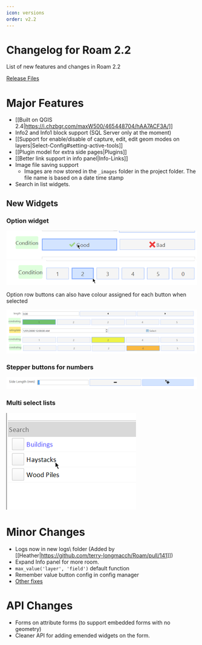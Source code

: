 ```yaml
---
icon: versions
order: v2.2
---
```


# Changelog for Roam 2.2

List of new features and changes in Roam 2.2

[Release Files](https://github.com/terry-longmacch/Roam/releases/tag/v2.2)

# Major Features
* [[Built on QGIS 2.4|https://i.chzbgr.com/maxW500/465448704/hAA7ACF3A/]]
* Info2 and Info1 block support (SQL Server only at the moment)
* [[Support for enable/disable of capture, edit, edit geom modes on layers|Select-Config#setting-active-tools]]
* [[Plugin model for extra side pages|Plugins]]
* [[Better link support in info panel|Info-Links]]
* Image file saving support
  * Images are now stored in the `_images` folder in the project folder. The file name is based on a date time stamp
* Search in list widgets.

## New Widgets

### Option widget

![optionrow](../images/optionrow.png)
![optionrow](../images/optionrow2.png)

Option row buttons can also have colour assigned for each button when selected
 
![optionrow](../images/optionrow3.PNG)

### Stepper buttons for numbers

![stepper](../images/stepper.png)

### Multi select lists

![multilist](../images/multilist.png)

# Minor Changes
* Logs now in new logs\ folder (Added by [[Heather|https://github.com/terry-longmacch/Roam/pull/141]])
* Expand Info panel for more room.
* `max_value('layer', 'field')` default function
* Remember value button config in config manager
* [Other fixes](https://github.com/terry-longmacch/Roam/issues?q=milestone%3A%222.2+-+Plugins+and+Customisation%22+is%3Aclosed)

# API Changes
* Forms on attribute forms (to support embedded forms with no geometry) 
* Cleaner API for adding emended widgets on the form.
